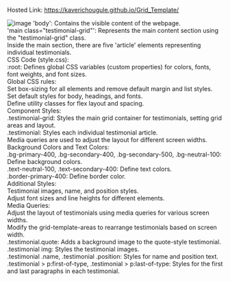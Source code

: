 Hosted Link: https://kaverichougule.github.io/Grid_Template/

![image](https://github.com/kaverichougule/Grid_Template/assets/101037685/572a9ff1-eb6c-4f3c-b41b-6b3343a4c1af)
'body': Contains the visible content of the webpage. <br>
'main class="testimonial-grid"': Represents the main content section using the "testimonial-grid" class. <br>
Inside the main section, there are five 'article' elements representing individual testimonials. <br>
CSS Code (style.css): <br>
:root: Defines global CSS variables (custom properties) for colors, fonts, font weights, and font sizes. <br>
Global CSS rules: <br>
Set box-sizing for all elements and remove default margin and list styles. <br>
Set default styles for body, headings, and fonts. <br>
Define utility classes for flex layout and spacing. <br>
Component Styles: <br>
.testimonial-grid: Styles the main grid container for testimonials, setting grid areas and layout. <br>
.testimonial: Styles each individual testimonial article. <br>
Media queries are used to adjust the layout for different screen widths. <br>
Background Colors and Text Colors: <br>
.bg-primary-400, .bg-secondary-400, .bg-secondary-500, .bg-neutral-100: Define background colors. <br>
.text-neutral-100, .text-secondary-400: Define text colors. <br>
.border-primary-400: Define border color. <br>
Additional Styles: <br>
Testimonial images, name, and position styles. <br>
Adjust font sizes and line heights for different elements. <br>
Media Queries: <br>
Adjust the layout of testimonials using media queries for various screen widths. <br>
Modify the grid-template-areas to rearrange testimonials based on screen width. <br>
.testimonial.quote: Adds a background image to the quote-style testimonial. <br>
.testimonial img: Styles the testimonial images. <br>
.testimonial .name, .testimonial .position: Styles for name and position text. <br>
.testimonial > p:first-of-type, .testimonial > p:last-of-type: Styles for the first and last paragraphs in each testimonial. <br>
